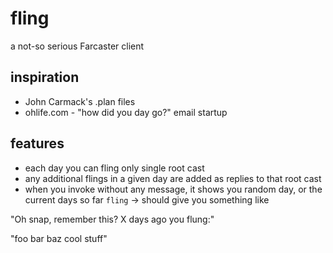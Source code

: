 # fling

a not-so serious Farcaster client


## inspiration

* John Carmack's .plan files
* ohlife.com - "how did you day go?" email startup

## features

* each day you can fling only single root cast
* any additional flings in a given day are added as replies to that root cast
* when you invoke without any message, it shows you random day, or the current days so far  `fling` -> should give you something like 

"Oh snap, remember this? X days ago you flung:"

"foo bar baz cool stuff"